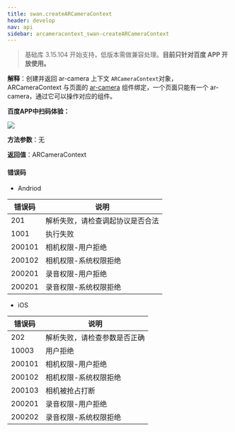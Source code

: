 ```yaml
---
title: swan.createARCameraContext
header: develop
nav: api
sidebar: arcameracontext_swan-createARCameraContext
---
```


 

> 基础库 3.15.104 开始支持，低版本需做兼容处理。**目前只针对百度 APP 开放使用。**

**解释**：创建并返回 ar-camera 上下文 `ARCameraContext`对象，ARCameraContext 与页面的 <a href='/develop/component/media_ar-camera/'>ar-camera</a> 组件绑定，一个页面只能有一个 ar-camera，通过它可以操作对应的组件。

**百度APP中扫码体验：**

<img src="https://b.bdstatic.com/miniapp/assets/images/doc_demo/ar-camera.png"  class="demo-qrcode-image" />


**方法参数**：无

**返回值**：ARCameraContext

#### 错误码

* Andriod

|错误码|说明|
|--|--|
|201|解析失败，请检查调起协议是否合法|
|1001|执行失败|
|200101|相机权限-用户拒绝|
|200102|相机权限-系统权限拒绝|
|200201|录音权限-用户拒绝|
|200201|录音权限-系统权限拒绝|

* iOS

|错误码|说明|
|--|--|
|202  |解析失败，请检查参数是否正确|
|10003|用户拒绝
|200101|相机权限-用户拒绝|
|200102|相机权限-系统权限拒绝|
|200103|相机被抢占打断|
|200201|录音权限-用户拒绝|
|200202|录音权限-系统权限拒绝|

